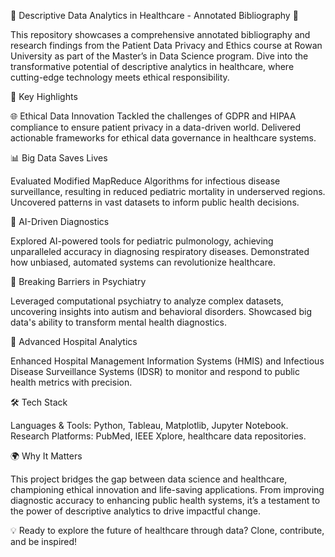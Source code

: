 🌟 Descriptive Data Analytics in Healthcare - Annotated Bibliography 🌟

This repository showcases a comprehensive annotated bibliography and research findings from the Patient Data Privacy and Ethics course at Rowan University as part of the Master’s in Data Science program. Dive into the transformative potential of descriptive analytics in healthcare, where cutting-edge technology meets ethical responsibility.

🚀 Key Highlights

🌐 Ethical Data Innovation
Tackled the challenges of GDPR and HIPAA compliance to ensure patient privacy in a data-driven world.
Delivered actionable frameworks for ethical data governance in healthcare systems.

📊 Big Data Saves Lives

Evaluated Modified MapReduce Algorithms for infectious disease surveillance, resulting in reduced pediatric mortality in underserved regions.
Uncovered patterns in vast datasets to inform public health decisions.

🤖 AI-Driven Diagnostics

Explored AI-powered tools for pediatric pulmonology, achieving unparalleled accuracy in diagnosing respiratory diseases.
Demonstrated how unbiased, automated systems can revolutionize healthcare.

🧠 Breaking Barriers in Psychiatry

Leveraged computational psychiatry to analyze complex datasets, uncovering insights into autism and behavioral disorders.
Showcased big data's ability to transform mental health diagnostics.

🏥 Advanced Hospital Analytics

Enhanced Hospital Management Information Systems (HMIS) and Infectious Disease Surveillance Systems (IDSR) to monitor and respond to public health metrics with precision.

🛠 Tech Stack

Languages & Tools: Python, Tableau, Matplotlib, Jupyter Notebook.
Research Platforms: PubMed, IEEE Xplore, healthcare data repositories.

🌍 Why It Matters

This project bridges the gap between data science and healthcare, championing ethical innovation and life-saving applications. From improving diagnostic accuracy to enhancing public health systems, it’s a testament to the power of descriptive analytics to drive impactful change.

💡 Ready to explore the future of healthcare through data? Clone, contribute, and be inspired!

